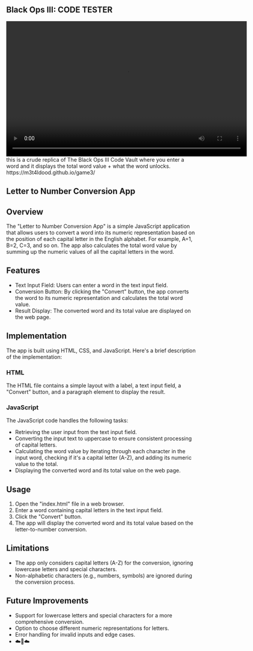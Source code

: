## Black Ops III: CODE TESTER
<video controls width="640" height="360">
  <source src="https://youtu.be/SXSPWraxvxk" type="video/mp4">
</video>
this is a crude replica of The Black Ops III Code Vault where you enter a word and it displays the total word value + what the word unlocks.
https://m3t4ldood.github.io/game3/

## Letter to Number Conversion App

## Overview
The "Letter to Number Conversion App" is a simple JavaScript application that allows users to convert a word into its numeric representation based on the position of each capital letter in the English alphabet. For example, A=1, B=2, C=3, and so on. The app also calculates the total word value by summing up the numeric values of all the capital letters in the word.

## Features
- Text Input Field: Users can enter a word in the text input field.
- Conversion Button: By clicking the "Convert" button, the app converts the word to its numeric representation and calculates the total word value.
- Result Display: The converted word and its total value are displayed on the web page.

## Implementation
The app is built using HTML, CSS, and JavaScript. Here's a brief description of the implementation:

### HTML
The HTML file contains a simple layout with a label, a text input field, a "Convert" button, and a paragraph element to display the result.

### JavaScript
The JavaScript code handles the following tasks:
- Retrieving the user input from the text input field.
- Converting the input text to uppercase to ensure consistent processing of capital letters.
- Calculating the word value by iterating through each character in the input word, checking if it's a capital letter (A-Z), and adding its numeric value to the total.
- Displaying the converted word and its total value on the web page.

## Usage
1. Open the "index.html" file in a web browser.
2. Enter a word containing capital letters in the text input field.
3. Click the "Convert" button.
4. The app will display the converted word and its total value based on the letter-to-number conversion.

## Limitations
- The app only considers capital letters (A-Z) for the conversion, ignoring lowercase letters and special characters.
- Non-alphabetic characters (e.g., numbers, symbols) are ignored during the conversion process.

## Future Improvements
- Support for lowercase letters and special characters for a more comprehensive conversion.
- Option to choose different numeric representations for letters.
- Error handling for invalid inputs and edge cases.
- ☁️💩☁️
